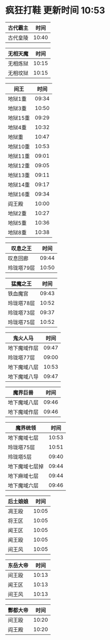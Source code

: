 # 疯狂打鞋 更新时间 10:53

| 古代霸主   | 时间    |
|--------|-------|
| 古代皇陵 | 10:40 |

| 无相天魔   | 时间    |
|--------|-------|
| 无相炼狱 | 10:15 |
| 无相坟狱 | 10:15 |

| 间王   | 时间    |
|--------|-------|
| 地狱1重 | 09:34 |
| 地狱3重 | 10:50 |
| 地狱15重 | 09:29 |
| 地狱4重 | 10:32 |
| 地狱重 | 10:47 |
| 地狱10重 | 10:53 |
| 地狱11重 | 09:01 |
| 地狱12重 | 09:05 |
| 地狱13重 | 09:11 |
| 地狱14重 | 09:17 |
| 地狱16重 | 09:34 |
| 阎王殿 | 10:00 |
| 地狱2重 | 10:27 |
| 地狱5重 | 10:36 |
| 地狱8重 | 10:38 |

| 叹息之王   | 时间    |
|--------|-------|
| 叹息回廊 | 09:44 |
| 玲珑塔79层 | 10:50 |

| 猛魔之王   | 时间    |
|--------|-------|
| 铁血魔宫 | 09:43 |
| 玲珑塔78层 | 10:52 |
| 玲珑塔73层 | 09:37 |
| 玲珑塔75层 | 10:52 |

| 鬼火人马   | 时间    |
|--------|-------|
| 地下魔域作层 | 09:47 |
| 玲珑塔77层 | 09:00 |
| 地下魔域八层 | 10:53 |
| 地下魔域八导 | 09:47 |

| 魔界巨兽   | 时间    |
|--------|-------|
| 地下魔域八层 | 09:46 |
| 地下魔域作层 | 09:46 |

| 魔界统领   | 时间    |
|--------|-------|
| 地下魔域七层 | 10:53 |
| 玲珑塔75层 | 10:51 |
| 玲珑塔5层 | 09:40 |
| 地下魔域七层掉 | 09:44 |
| 地下麻域七层 | 09:44 |
| 地下魔域六层 | 09:46 |

| 后土娘娘   | 时间    |
|--------|-------|
| 凋王殴 | 10:05 |
| 将王区 | 10:05 |
| 闻王区 | 10:05 |
| 闻王殴 | 10:05 |
| 间王风 | 10:05 |

| 东岳大帝   | 时间    |
|--------|-------|
| 间王殴 | 10:13 |
| 闻王区 | 10:13 |
| 间王风 | 10:13 |

| 酆都大帝   | 时间    |
|--------|-------|
| 间王殴 | 10:20 |
| 阎王殿 | 10:20 |
